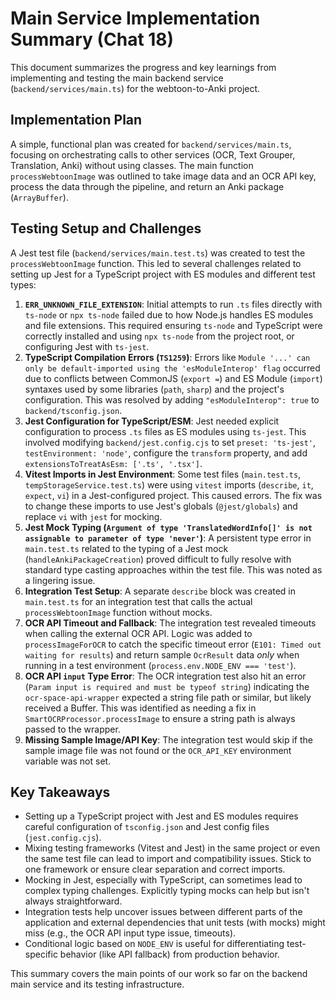 # Main Service Implementation Summary (Chat 18)

This document summarizes the progress and key learnings from implementing and testing the main backend service (`backend/services/main.ts`) for the webtoon-to-Anki project.

## Implementation Plan

A simple, functional plan was created for `backend/services/main.ts`, focusing on orchestrating calls to other services (OCR, Text Grouper, Translation, Anki) without using classes. The main function `processWebtoonImage` was outlined to take image data and an OCR API key, process the data through the pipeline, and return an Anki package (`ArrayBuffer`).

## Testing Setup and Challenges

A Jest test file (`backend/services/main.test.ts`) was created to test the `processWebtoonImage` function. This led to several challenges related to setting up Jest for a TypeScript project with ES modules and different test types:

1.  **`ERR_UNKNOWN_FILE_EXTENSION`**: Initial attempts to run `.ts` files directly with `ts-node` or `npx ts-node` failed due to how Node.js handles ES modules and file extensions. This required ensuring `ts-node` and TypeScript were correctly installed and using `npx ts-node` from the project root, or configuring Jest with `ts-jest`.
2.  **TypeScript Compilation Errors (`TS1259`)**: Errors like `Module '...' can only be default-imported using the 'esModuleInterop' flag` occurred due to conflicts between CommonJS (`export =`) and ES Module (`import`) syntaxes used by some libraries (`path`, `sharp`) and the project's configuration. This was resolved by adding `"esModuleInterop": true` to `backend/tsconfig.json`.
3.  **Jest Configuration for TypeScript/ESM**: Jest needed explicit configuration to process `.ts` files as ES modules using `ts-jest`. This involved modifying `backend/jest.config.cjs` to set `preset: 'ts-jest'`, `testEnvironment: 'node'`, configure the `transform` property, and add `extensionsToTreatAsEsm: ['.ts', '.tsx']`.
4.  **Vitest Imports in Jest Environment**: Some test files (`main.test.ts`, `tempStorageService.test.ts`) were using `vitest` imports (`describe`, `it`, `expect`, `vi`) in a Jest-configured project. This caused errors. The fix was to change these imports to use Jest's globals (`@jest/globals`) and replace `vi` with `jest` for mocking.
5.  **Jest Mock Typing (`Argument of type 'TranslatedWordInfo[]' is not assignable to parameter of type 'never'`)**: A persistent type error in `main.test.ts` related to the typing of a Jest mock (`handleAnkiPackageCreation`) proved difficult to fully resolve with standard type casting approaches within the test file. This was noted as a lingering issue.
6.  **Integration Test Setup**: A separate `describe` block was created in `main.test.ts` for an integration test that calls the actual `processWebtoonImage` function without mocks.
7.  **OCR API Timeout and Fallback**: The integration test revealed timeouts when calling the external OCR API. Logic was added to `processImageForOCR` to catch the specific timeout error (`E101: Timed out waiting for results`) and return sample `OcrResult` data *only* when running in a test environment (`process.env.NODE_ENV === 'test'`).
8.  **OCR API `input` Type Error**: The OCR integration test also hit an error (`Param input is required and must be typeof string`) indicating the `ocr-space-api-wrapper` expected a string file path or similar, but likely received a Buffer. This was identified as needing a fix in `SmartOCRProcessor.processImage` to ensure a string path is always passed to the wrapper.
9.  **Missing Sample Image/API Key**: The integration test would skip if the sample image file was not found or the `OCR_API_KEY` environment variable was not set.

## Key Takeaways

*   Setting up a TypeScript project with Jest and ES modules requires careful configuration of `tsconfig.json` and Jest config files (`jest.config.cjs`).
*   Mixing testing frameworks (Vitest and Jest) in the same project or even the same test file can lead to import and compatibility issues. Stick to one framework or ensure clear separation and correct imports.
*   Mocking in Jest, especially with TypeScript, can sometimes lead to complex typing challenges. Explicitly typing mocks can help but isn't always straightforward.
*   Integration tests help uncover issues between different parts of the application and external dependencies that unit tests (with mocks) might miss (e.g., the OCR API input type issue, timeouts).
*   Conditional logic based on `NODE_ENV` is useful for differentiating test-specific behavior (like API fallback) from production behavior.

This summary covers the main points of our work so far on the backend main service and its testing infrastructure. 